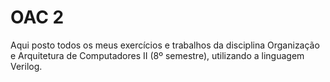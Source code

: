 # OAC 2

Aqui posto todos os meus exercícios e trabalhos da disciplina Organização e Arquitetura de Computadores II (8º semestre), utilizando a linguagem Verilog.